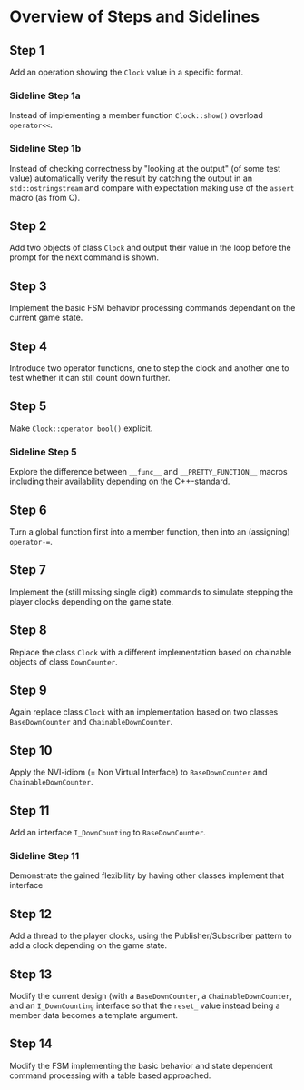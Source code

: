 # Overview of Steps and Sidelines

## Step 1

Add an operation showing the `Clock` value in a specific format.

### Sideline Step 1a

Instead of implementing a member function `Clock::show()` overload
`operator<<`.

### Sideline Step 1b

Instead of checking correctness by "looking at the output" (of
some test value) automatically verify the result by catching the
output in an `std::ostringstream` and compare with expectation
making use of the `assert` macro (as from C).

## Step 2

Add two objects of class `Clock` and output their value in the
loop before the prompt for the next command is shown.

## Step 3

Implement the basic FSM behavior processing commands dependant on
the current game state.

## Step 4

Introduce two operator functions, one to step the clock and
another one to test whether it can still count down further.

## Step 5

Make `Clock::operator bool()` explicit.

### Sideline Step 5

Explore the difference between `__func__` and
`__PRETTY_FUNCTION__` macros including their availability
depending on the C++-standard.

## Step 6

Turn a global function first into a member function, then into an
(assigning) `operator-=`.

## Step 7

Implement the (still missing single digit) commands to simulate
stepping the player clocks depending on the game state.

## Step 8

Replace the class `Clock` with a different implementation based on
chainable objects of class `DownCounter`.

## Step 9

Again replace class `Clock` with an implementation based on two
classes `BaseDownCounter` and `ChainableDownCounter`.

## Step 10

Apply the NVI-idiom (= Non Virtual Interface) to `BaseDownCounter`
and `ChainableDownCounter`.

## Step 11

Add an interface `I_DownCounting` to `BaseDownCounter`.

### Sideline Step 11

Demonstrate the gained flexibility by having other classes
implement that interface

## Step 12

Add a thread to the player clocks, using the Publisher/Subscriber
pattern to add a clock depending on the game state.

## Step 13

Modify the current design (with a `BaseDownCounter`, a
`ChainableDownCounter`, and an `I_DownCounting` interface so that the `reset_` value instead being a
member data becomes a template argument.

## Step 14

Modify the FSM implementing the basic behavior and state dependent
command processing with a table based approached.
